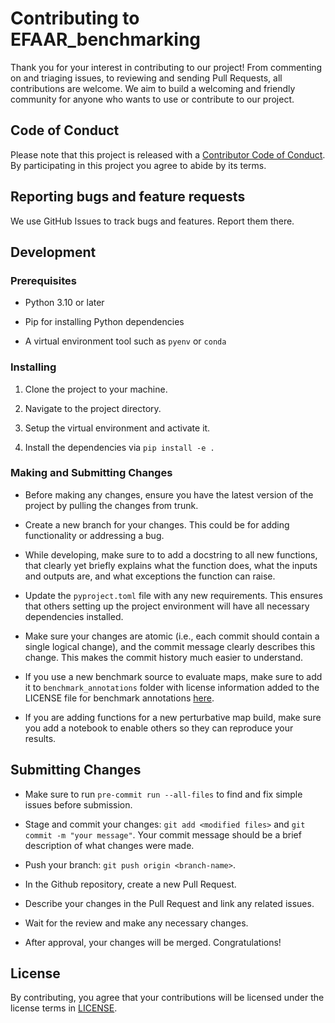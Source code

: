 # Contributing to EFAAR_benchmarking

Thank you for your interest in contributing to our project! From commenting on and triaging issues, to reviewing and sending Pull Requests, all contributions are welcome.
We aim to build a welcoming and friendly community for anyone who wants to use or contribute to our project.

## Code of Conduct

Please note that this project is released with a [Contributor Code of Conduct](https://www.contributor-covenant.org/version/2/0/code_of_conduct/). By participating in this project you agree to abide by its terms.

## Reporting bugs and feature requests

We use GitHub Issues to track bugs and features. Report them there.

## Development

### Prerequisites

* Python 3.10 or later

* Pip for installing Python dependencies

* A virtual environment tool such as `pyenv` or `conda`

### Installing

1. Clone the project to your machine.

2. Navigate to the project directory.

3. Setup the virtual environment and activate it.

4. Install the dependencies via `pip install -e .`

### Making and Submitting Changes

* Before making any changes, ensure you have the latest version of the project by pulling the changes from trunk.

* Create a new branch for your changes. This could be for adding functionality or addressing a bug.

* While developing, make sure to to add a docstring to all new functions, that clearly yet briefly explains what the function does, what the inputs and outputs are, and what exceptions the function can raise.

* Update the `pyproject.toml` file with any new requirements. This ensures that others setting up the project environment will have all necessary dependencies installed.

* Make sure your changes are atomic (i.e., each commit should contain a single logical change), and the commit message clearly describes this change. This makes the commit history much easier to understand.

* If you use a new benchmark source to evaluate maps, make sure to add it to `benchmark_annotations` folder with license information added to the LICENSE file for benchmark annotations [here](https://github.com/recursionpharma/EFAAR_benchmarking/blob/trunk/efaar_benchmarking/benchmark_annotations/LICENSE).

* If you are adding functions for a new perturbative map build, make sure you add a notebook to enable others so they can reproduce your results.

## Submitting Changes

* Make sure to run `pre-commit run --all-files` to find and fix simple issues before submission.

* Stage and commit your changes: `git add <modified files>` and `git commit -m "your message"`. Your commit message should be a brief description of what changes were made.

* Push your branch: `git push origin <branch-name>`.

* In the Github repository, create a new Pull Request.

* Describe your changes in the Pull Request and link any related issues.

* Wait for the review and make any necessary changes.

* After approval, your changes will be merged. Congratulations!

## License

By contributing, you agree that your contributions will be licensed under the license terms in [LICENSE](https://github.com/recursionpharma/EFAAR_benchmarking/blob/trunk/LICENSE).
